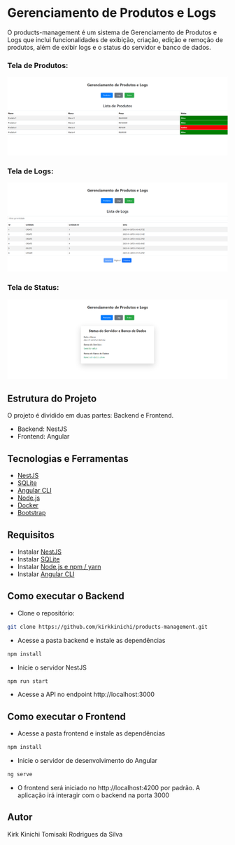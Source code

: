 # Gerenciamento de Produtos e Logs

O products-management é um sistema de Gerenciamento de Produtos e Logs que inclui funcionalidades de exibição, criação, edição e remoção de produtos, além de exibir logs e o status do servidor e banco de dados.

### Tela de Produtos:
![Tela Produtos](/frontend/src/assets/products-screen.png)

### Tela de Logs:
![Tela Logs](/frontend/src/assets/logs-screen.png)

### Tela de Status:
![Tela Status](/frontend/src/assets/status-screen.png)

## Estrutura do Projeto
O projeto é dividido em duas partes: Backend e Frontend.

- Backend: NestJS
- Frontend: Angular

## Tecnologias e Ferramentas

- [NestJS](https://nestjs.com/)
- [SQLite](https://www.sqlite.org/)
- [Angular CLI](https://angular.io/cli)
- [Node.js](https://nodejs.org/en)
- [Docker](https://www.docker.com/)
- [Bootstrap](https://getbootstrap.com/)

## Requisitos

- Instalar [NestJS](https://nestjs.com/)
- Instalar [SQLite](https://www.sqlite.org/)
- Instalar [Node.js e npm / yarn](https://nodejs.org/en) 
- Instalar [Angular CLI](https://angular.io/cli)

## Como executar o Backend

- Clone o repositório:

```bash
git clone https://github.com/kirkkinichi/products-management.git
```
- Acesse a pasta backend e instale as dependências
```bash
npm install
```
- Inicie o servidor NestJS
```bash
npm run start
```
- Acesse a API no endpoint http://localhost:3000

## Como executar o Frontend

- Acesse a pasta frontend e instale as dependências

```bash
npm install
```

- Inicie o servidor de desenvolvimento do Angular
```bash
ng serve
```

- O frontend será iniciado no http://localhost:4200 por padrão. A aplicação irá interagir com o backend na porta 3000

## Autor

Kirk Kinichi Tomisaki Rodrigues da Silva
